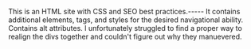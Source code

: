 This is an HTML site with CSS and SEO best practices.-----
It contains additional elements, tags, and styles for the desired navigational ability. Contains alt attributes. 
I unfortunately struggled to find a proper way to realign the divs together and couldn't figure out why they manuevered.